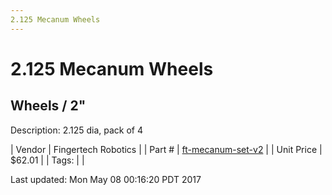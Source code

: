 ```yaml
---
2.125 Mecanum Wheels
---
```

# 2.125 Mecanum Wheels
## Wheels / 2"
Description: 	2.125 dia, pack of 4 

| Vendor | Fingertech Robotics | 
| Part # | [ft-mecanum-set-v2](http://www.fingertechrobotics.com/proddetail.php?prod=ft-mecanum-set-v2) | 
| Unit Price | $62.01 | 
| Tags: |  | 

Last updated: Mon May 08 00:16:20 PDT 2017